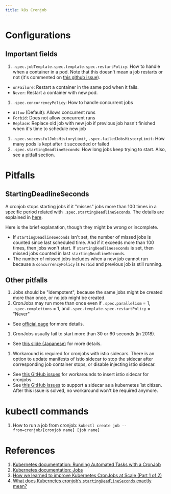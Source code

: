 ```yaml
---
title: k8s Cronjob
---
```


Configurations
===

Important fields
---
1. `.spec.jobTemplate.spec.template.spec.restartPolicy`: How to handle when a container in a pod. Note that this doesn't mean a job restarts or not (it's commented on [this github issue](https://github.com/kubernetes/kubernetes/issues/20255#issuecomment-310540940)).
  - `onFailure`: Restart a container in the same pod when it fails.
  - `Never`: Restart a container with new pod.
1. `.spec.concurrencyPolicy`: How to handle concurrent jobs
  - `Allow` (Default): Allows concurrent runs
  - `Forbid`: Does not allow concurrent runs
  - `Replace`: Replace old job with new job if previous job hasn't finished when it's time to schedule new job
1. `.spec.successfulJobsHistoryLimit`, `.spec.failedJobsHistoryLimit`: How many pods is kept after it succeeded or failed
1. `.spec.startingDeadlineSeconds`: How long jobs keep trying to start. Also, see a [pitfall](#startingdeadlineseconds) section.

Pitfalls
===

StartingDeadlineSeconds
---
A cronjob stops starting jobs if it "misses" jobs more than 100 times in a specific period related with `.spec.startingDeadlineSeconds`.
The details are explained in [here](https://kubernetes.io/docs/concepts/workloads/controllers/cron-jobs/#cron-job-limitations).

Here is the brief explanation, though they might be wrong or incomplete.
- If `startingDeadlineSeconds` isn't set, the number of missed jobs is counted since last scheduled time. And if it exceeds more than 100 times, then jobs won't start. If `startingDeadlineseconds` is set, then missed jobs counted in last `startingDeadlineSeconds`.
- The number of missed jobs includes when a new job cannot run because a `concurrencyPolicy` is `Forbid` and previous job is still running.


Other pitfalls
---
1. Jobs should be "idempotent", because the same jobs might be created more than once, or no job might be created.
1. CronJobs may run more than once even if `.spec.parallelism` = 1, `.spec.completions` = 1, and `.spec.template.spec.restartPolicy` = "Never"
  - See [official page](https://kubernetes.io/docs/concepts/workloads/controllers/job/#handling-pod-and-container-failures) for more details.
1. CronJobs usually fail to start more than 30 or 60 seconds (in 2018).
  - See [this slide (Japanese)](https://speakerdeck.com/potsbo/kubernetes-cronjob-implementation-in-detail-number-k8sjp?slide=3) for more details.
1. Workaround is required for cronjobs with istio sidecars. There is an option to update manifests of istio sidecar to stop the sidecar after corresponding job container stops, or disable injecting istio sidecar.
  - See [this GitHub issues](https://github.com/istio/istio/issues/11659#issuecomment-479547294) for workarounds to insert istio sidecar for cronjobs
  - See [this GitHub issues](https://github.com/kubernetes/enhancements/issues/753) to support a sidecar as a kubernetes 1st citizen. After this issue is solved, no workaround won't be required anymore.


kubectl commands
===
1. How to run a job from cronjob: `kubectl create job --from=cronjob/[cronjob name] [job name]`


References
====
1. [Kubernetes documentation: Running Automated Tasks with a CronJob](https://kubernetes.io/docs/tasks/job/automated-tasks-with-cron-jobs/)
1. [Kubernetes documentation: Jobs](https://kubernetes.io/docs/concepts/workloads/controllers/job/)
1. [How we learned to improve Kubernetes CronJobs at Scale (Part 1 of 2)](https://eng.lyft.com/improving-kubernetes-cronjobs-at-scale-part-1-cf1479df98d4)
1. [What does Kubernetes cronjob’s `startingDeadlineSeconds` exactly mean?](https://medium.com/@hengfeng/what-does-kubernetes-cronjobs-startingdeadlineseconds-exactly-mean-cc2117f9795f)
